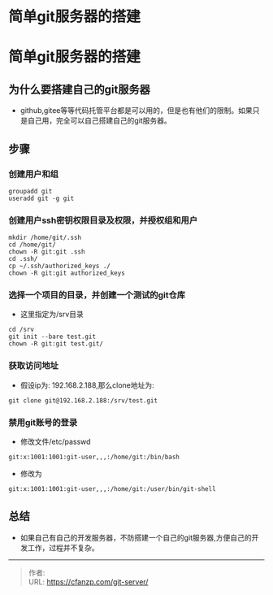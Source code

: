 # 简单git服务器的搭建


<!--more-->
# 简单git服务器的搭建
## 为什么要搭建自己的git服务器
- github,gitee等等代码托管平台都是可以用的，但是也有他们的限制。如果只是自己用，完全可以自己搭建自己的git服务器。

## 步骤
### 创建用户和组
```
groupadd git
useradd git -g git
```

### 创建用户ssh密钥权限目录及权限，并授权组和用户
```
mkdir /home/git/.ssh
cd /home/git/
chown -R git:git .ssh
cd .ssh/
cp ~/.ssh/authorized_keys ./
chown -R git:git authorized_keys
```

### 选择一个项目的目录，并创建一个测试的git仓库
- 这里指定为/srv目录
```
cd /srv
git init --bare test.git
chown -R git:git test.git/
```

### 获取访问地址
- 假设ip为: 192.168.2.188,那么clone地址为:
```
git clone git@192.168.2.188:/srv/test.git
```

### 禁用git账号的登录
- 修改文件/etc/passwd
```bash
git:x:1001:1001:git-user,,,:/home/git:/bin/bash
```
- 修改为
```bash
git:x:1001:1001:git-user,,,:/home/git:/user/bin/git-shell
```

## 总结
- 如果自己有自己的开发服务器，不防搭建一个自己的git服务器,方便自己的开发工作，过程并不复杂。


---

> 作者:   
> URL: https://cfanzp.com/git-server/  

